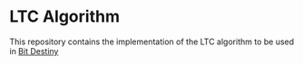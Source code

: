 # LTC Algorithm

This repository contains the implementation of the LTC algorithm to be used in [Bit Destiny](https://github.com/Ammar-Raneez/Bit_Destiny)
